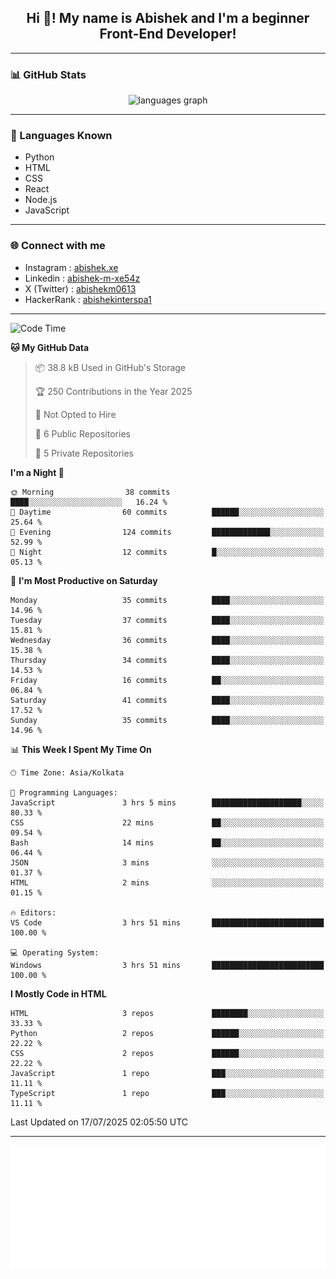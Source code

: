 <h2 align="center">Hi 👋! My name is <b>Abishek</b> and I'm a beginner Front-End Developer!</h2>

---

### 📊 GitHub Stats

<div align="center">
  <img src="https://github-readme-stats.vercel.app/api/top-langs?username=Abishek-Web-Co&locale=en&hide_title=false&layout=compact&card_width=320&langs_count=5&theme=dracula&hide_border=false" height="150" alt="languages graph" />
</div>

---

### 🧠 Languages Known

- Python  
- HTML  
- CSS  
- React  
- Node.js  
- JavaScript  

---


### 🌐 Connect with me

- Instagram   : [abishek.xe](https://www.instagram.com/abishek.xe/)
- Linkedin    : [abishek-m-xe54z](https://www.linkedin.com/in/abishek-m-xe54z/)
- X (Twitter) : [abishekm0613](https://x.com/abishekm0613)
- HackerRank  : [abishekinterspa1](https://www.hackerrank.com/profile/abishekinterspa1)

---

<!--START_SECTION:waka-->
![Code Time](http://img.shields.io/badge/Code%20Time-63%20hrs%2049%20mins-blue)

**🐱 My GitHub Data** 

> 📦 38.8 kB Used in GitHub's Storage 
 > 
> 🏆 250 Contributions in the Year 2025
 > 
> 🚫 Not Opted to Hire
 > 
> 📜 6 Public Repositories 
 > 
> 🔑 5 Private Repositories 
 > 
**I'm a Night 🦉** 

```text
🌞 Morning                38 commits          ████░░░░░░░░░░░░░░░░░░░░░   16.24 % 
🌆 Daytime                60 commits          ██████░░░░░░░░░░░░░░░░░░░   25.64 % 
🌃 Evening                124 commits         █████████████░░░░░░░░░░░░   52.99 % 
🌙 Night                  12 commits          █░░░░░░░░░░░░░░░░░░░░░░░░   05.13 % 
```
📅 **I'm Most Productive on Saturday** 

```text
Monday                   35 commits          ████░░░░░░░░░░░░░░░░░░░░░   14.96 % 
Tuesday                  37 commits          ████░░░░░░░░░░░░░░░░░░░░░   15.81 % 
Wednesday                36 commits          ████░░░░░░░░░░░░░░░░░░░░░   15.38 % 
Thursday                 34 commits          ████░░░░░░░░░░░░░░░░░░░░░   14.53 % 
Friday                   16 commits          ██░░░░░░░░░░░░░░░░░░░░░░░   06.84 % 
Saturday                 41 commits          ████░░░░░░░░░░░░░░░░░░░░░   17.52 % 
Sunday                   35 commits          ████░░░░░░░░░░░░░░░░░░░░░   14.96 % 
```


📊 **This Week I Spent My Time On** 

```text
🕑︎ Time Zone: Asia/Kolkata

💬 Programming Languages: 
JavaScript               3 hrs 5 mins        ████████████████████░░░░░   80.33 % 
CSS                      22 mins             ██░░░░░░░░░░░░░░░░░░░░░░░   09.54 % 
Bash                     14 mins             ██░░░░░░░░░░░░░░░░░░░░░░░   06.44 % 
JSON                     3 mins              ░░░░░░░░░░░░░░░░░░░░░░░░░   01.37 % 
HTML                     2 mins              ░░░░░░░░░░░░░░░░░░░░░░░░░   01.15 % 

🔥 Editors: 
VS Code                  3 hrs 51 mins       █████████████████████████   100.00 % 

💻 Operating System: 
Windows                  3 hrs 51 mins       █████████████████████████   100.00 % 
```

**I Mostly Code in HTML** 

```text
HTML                     3 repos             ████████░░░░░░░░░░░░░░░░░   33.33 % 
Python                   2 repos             ██████░░░░░░░░░░░░░░░░░░░   22.22 % 
CSS                      2 repos             ██████░░░░░░░░░░░░░░░░░░░   22.22 % 
JavaScript               1 repo              ███░░░░░░░░░░░░░░░░░░░░░░   11.11 % 
TypeScript               1 repo              ███░░░░░░░░░░░░░░░░░░░░░░   11.11 % 
```




 Last Updated on 17/07/2025 02:05:50 UTC
<!--END_SECTION:waka-->

---

<div align="center">
  <a href="https://abish-file.web.app/" target="_blank" rel="noopener noreferrer"><img height="200" src="pic.png" alt="Profile Picture" /></a>
</div>


